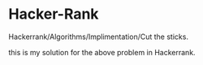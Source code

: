 # Hacker-Rank
Hackerrank/Algorithms/Implimentation/Cut the sticks.

this is my solution for the above problem in Hackerrank.
